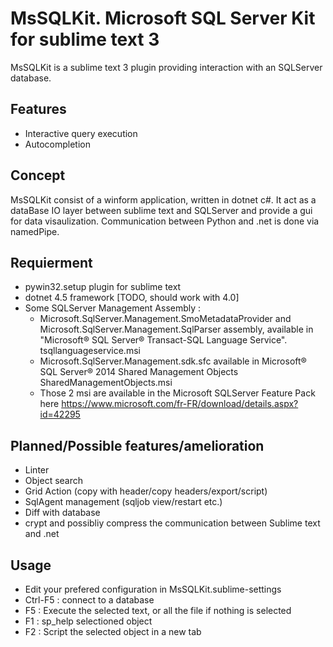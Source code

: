 # MsSQLKit. Microsoft SQL Server Kit for sublime text 3

MsSQLKit is a sublime text 3 plugin providing interaction with an SQLServer database.

## Features

- Interactive query execution
- Autocompletion

## Concept

MsSQLKit consist of a winform application, written in dotnet c#. It act as a dataBase IO layer between sublime text and SQLServer and provide a gui for data visaulization.
Communication between Python and .net is done via namedPipe.

## Requierment
- pywin32.setup plugin for sublime text
- dotnet 4.5 framework [TODO, should work with 4.0]
- Some SQLServer Management Assembly :
  + Microsoft.SqlServer.Management.SmoMetadataProvider and Microsoft.SqlServer.Management.SqlParser assembly, available in "Microsoft® SQL Server® Transact-SQL Language Service". tsqllanguageservice.msi 
  + Microsoft.SqlServer.Management.sdk.sfc available in Microsoft® SQL Server® 2014 Shared Management Objects SharedManagementObjects.msi
  + Those 2 msi are available in the Microsoft SQLServer Feature Pack here https://www.microsoft.com/fr-FR/download/details.aspx?id=42295

## Planned/Possible features/amelioration
- Linter
- Object search
- Grid Action (copy with header/copy headers/export/script)
- SqlAgent management (sqljob view/restart etc.)
- Diff with database
- crypt and possibliy compress the communication between Sublime text and .net

## Usage

- Edit your prefered configuration in MsSQLKit.sublime-settings
- Ctrl-F5 : connect to a database
- F5 : Execute the selected text, or all the file if nothing is selected
- F1 : sp_help selectioned object
- F2 : Script the selected object in a new tab

